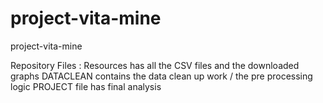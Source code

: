 # project-vita-mine
project-vita-mine


Repository Files : 
Resources has all the CSV files and the downloaded graphs 
DATACLEAN contains the data clean up work / the pre processing logic 
PROJECT file has final analysis 
